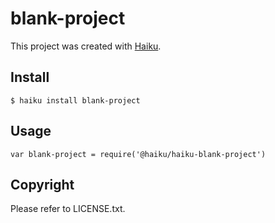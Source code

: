 # blank-project

This project was created with [Haiku](https://haiku.ai).

## Install

```
$ haiku install blank-project
```

## Usage

```
var blank-project = require('@haiku/haiku-blank-project')
```

## Copyright

Please refer to LICENSE.txt.